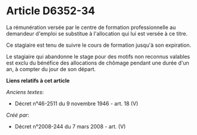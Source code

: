 # Article D6352-34

La rémunération versée par le centre de formation professionnelle au demandeur d'emploi se substitue à l'allocation qui lui
est versée à ce titre.

Ce stagiaire est tenu de suivre le cours de formation jusqu'à son expiration.

Le stagiaire qui abandonne le stage pour des motifs non reconnus valables est exclu du bénéfice des allocations de chômage
pendant une durée d'un an, à compter du jour de son départ.

**Liens relatifs à cet article**

_Anciens textes_:

  - Décret n°46-2511 du 9 novembre 1946 - art. 18 (V)

_Créé par_:

  - Décret n°2008-244 du 7 mars 2008 - art. (V)
